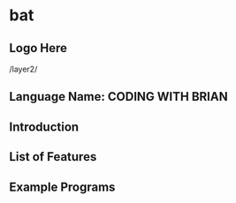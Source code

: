 # bat
## Logo Here
/layer2/
## Language Name: CODING WITH BRIAN
## Introduction
## List of Features
## Example Programs
